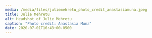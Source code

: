```yaml
---
media: /media/files/juliemehretu_photo_credit_anastasiamuna.jpeg
title: Julie Mehretu
alt: Headshot of Julie Mehretu
caption: "Photo credit: Anastasia Muna"
date: 2020-07-01T16:43:00-0500
---
```

